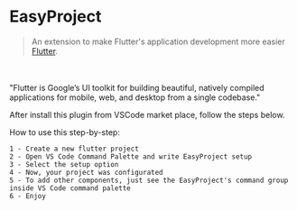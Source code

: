 # EasyProject
> An extension to make Flutter's application development more easier [Flutter](https://flutter.dev).
<br/>
<br/>
"Flutter is Google’s UI toolkit for building beautiful, natively compiled applications for mobile, web, and desktop from a single codebase."

After install this plugin from VSCode market place, follow the steps below.

How to use this step-by-step:

    1 - Create a new flutter project
    2 - Open VS Code Command Palette and write EasyProject setup
    3 - Select the setup option
    4 - Now, your project was configurated
    5 - To add other components, just see the EasyProject's command group inside VS Code command palette
    6 - Enjoy